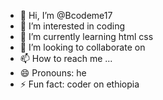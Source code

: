 - 👋 Hi, I’m @Bcodeme17
- 👀 I’m interested in coding
- 🌱 I’m currently learning html css
- 💞️ I’m looking to collaborate on 
- 📫 How to reach me ...
- 😄 Pronouns: he
- ⚡ Fun fact: coder on ethiopia

<!---
Bcodeme17/Bcodeme17 is a ✨ special ✨ repository because its `README.md` (this file) appears on your GitHub profile.
You can click the Preview link to take a look at your changes.
--->
